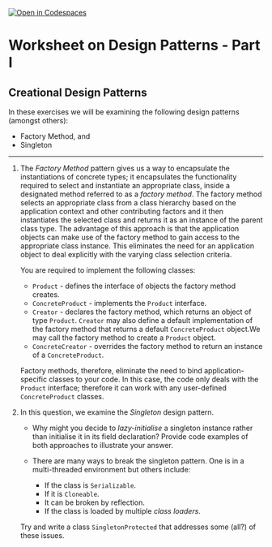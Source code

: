 [![Open in Codespaces](https://classroom.github.com/assets/launch-codespace-7f7980b617ed060a017424585567c406b6ee15c891e84e1186181d67ecf80aa0.svg)](https://classroom.github.com/open-in-codespaces?assignment_repo_id=13789130)
# Worksheet on Design Patterns - Part I

## Creational Design Patterns

In these exercises we will be examining the following design patterns (amongst others):

+ Factory Method, and
+ Singleton

------

1. The *Factory Method* pattern gives us a way to encapsulate the instantiations of concrete types; it encapsulates the functionality required to select and instantiate an appropriate class, inside a designated method referred to as a *factory method*.  The factory method selects an appropriate class from a class hierarchy based on the application context and other contributing factors and it then instantiates the selected class and returns it as an instance of the parent class type. The advantage of this approach is that the application objects can make use of the factory method to gain access to the appropriate class instance. This eliminates the need for an application object to deal explicitly with the varying class selection criteria.

	You are required to implement the following classes:
	+ `Product` - defines the interface of objects the factory method creates.
	+ `ConcreteProduct` - implements the `Product` interface.
	+ `Creator` - declares the factory method, which returns an object of type `Product`. 
	   `Creator` may also define a default implementation of the factory method that returns a default `ConcreteProduct` object.We may call the factory method to create a `Product` object.
	+ `ConcreteCreator` - overrides the factory method to return an instance of a `ConcreteProduct`.

	Factory methods, therefore, eliminate the need to bind application-specific classes to your code. In this case, the code only deals with the `Product` interface;  therefore it can work with any user-defined `ConcreteProduct` classes.

5. In this question, we examine the *Singleton* design pattern.
	+ Why might you decide to *lazy-initialise* a singleton instance rather than initialise it in its field declaration? Provide code examples of both approaches to illustrate your answer.
	
	+ There are many ways to break the singleton pattern. One is in a multi-threaded environment but others include:
    	    
	    + If the class is `Serializable`.
	    + If it is `Cloneable`.
	    + It can be broken by reflection.
	    + If the class is loaded by multiple *class loaders*.	
	
	Try and write a class `SingletonProtected` that addresses some (all?) of these issues.

```

```
